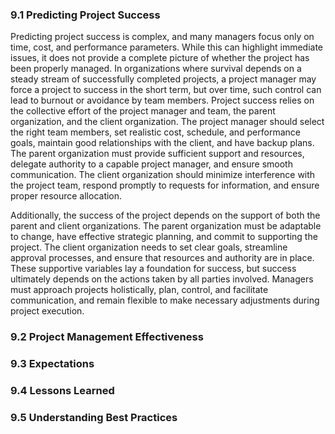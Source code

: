 ### 9.1 Predicting Project Success 

Predicting project success is complex, and many managers focus only on time, cost, and performance parameters. While this can highlight immediate issues, it does not provide a complete picture of whether the project has been properly managed. In organizations where survival depends on a steady stream of successfully completed projects, a project manager may force a project to success in the short term, but over time, such control can lead to burnout or avoidance by team members. Project success relies on the collective effort of the project manager and team, the parent organization, and the client organization. The project manager should select the right team members, set realistic cost, schedule, and performance goals, maintain good relationships with the client, and have backup plans. The parent organization must provide sufficient support and resources, delegate authority to a capable project manager, and ensure smooth communication. The client organization should minimize interference with the project team, respond promptly to requests for information, and ensure proper resource allocation.

Additionally, the success of the project depends on the support of both the parent and client organizations. The parent organization must be adaptable to change, have effective strategic planning, and commit to supporting the project. The client organization needs to set clear goals, streamline approval processes, and ensure that resources and authority are in place. These supportive variables lay a foundation for success, but success ultimately depends on the actions taken by all parties involved. Managers must approach projects holistically, plan, control, and facilitate communication, and remain flexible to make necessary adjustments during project execution.

### 9.2 Project Management Effectiveness 

### 9.3 Expectations 

### 9.4 Lessons Learned 

### 9.5 Understanding Best Practices 
